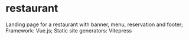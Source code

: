 # restaurant
Landing page for a restaurant with banner, menu, reservation and footer; Framework: Vue.js; Static site generators: Vitepress

